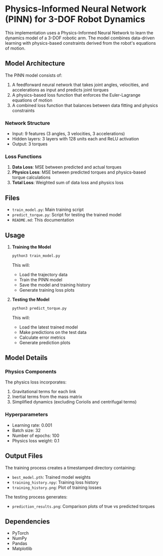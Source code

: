 # Physics-Informed Neural Network (PINN) for 3-DOF Robot Dynamics

This implementation uses a Physics-Informed Neural Network to learn the dynamics model of a 3-DOF robotic arm. The model combines data-driven learning with physics-based constraints derived from the robot's equations of motion.

## Model Architecture

The PINN model consists of:
1. A feedforward neural network that takes joint angles, velocities, and accelerations as input and predicts joint torques
2. A physics-based loss function that enforces the Euler-Lagrange equations of motion
3. A combined loss function that balances between data fitting and physics constraints

### Network Structure
- Input: 9 features (3 angles, 3 velocities, 3 accelerations)
- Hidden layers: 3 layers with 128 units each and ReLU activation
- Output: 3 torques

### Loss Functions
1. **Data Loss**: MSE between predicted and actual torques
2. **Physics Loss**: MSE between predicted torques and physics-based torque calculations
3. **Total Loss**: Weighted sum of data loss and physics loss

## Files

- `train_model.py`: Main training script
- `predict_torque.py`: Script for testing the trained model
- `README.md`: This documentation

## Usage

1. **Training the Model**
   ```bash
   python3 train_model.py
   ```
   This will:
   - Load the trajectory data
   - Train the PINN model
   - Save the model and training history
   - Generate training loss plots

2. **Testing the Model**
   ```bash
   python3 predict_torque.py
   ```
   This will:
   - Load the latest trained model
   - Make predictions on the test data
   - Calculate error metrics
   - Generate prediction plots

## Model Details

### Physics Components

The physics loss incorporates:
1. Gravitational terms for each link
2. Inertial terms from the mass matrix
3. Simplified dynamics (excluding Coriolis and centrifugal terms)

### Hyperparameters

- Learning rate: 0.001
- Batch size: 32
- Number of epochs: 100
- Physics loss weight: 0.1

## Output Files

The training process creates a timestamped directory containing:
- `best_model.pth`: Trained model weights
- `training_history.npy`: Training loss history
- `training_history.png`: Plot of training losses

The testing process generates:
- `prediction_results.png`: Comparison plots of true vs predicted torques

## Dependencies

- PyTorch
- NumPy
- Pandas
- Matplotlib 